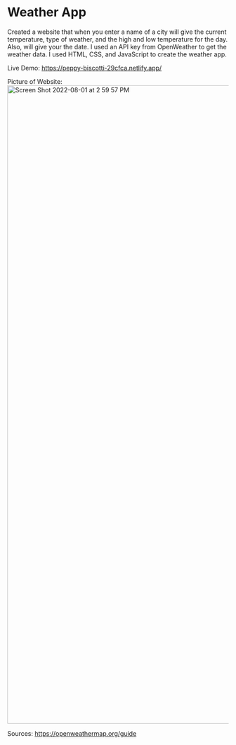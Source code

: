 # Weather App

Created a website that when you enter a name of a city will give the current temperature, type of weather, and the high and low temperature for the day. Also, will give your the date.
I used an API key from OpenWeather to get the weather data. I used HTML, CSS, and JavaScript to create the weather app.

Live Demo:
https://peppy-biscotti-29cfca.netlify.app/

Picture of Website:
<img width="1449" alt="Screen Shot 2022-08-01 at 2 59 57 PM" src="https://user-images.githubusercontent.com/56359938/182224096-90874392-3430-459e-8f83-37c29c8a6879.png">



Sources:
https://openweathermap.org/guide
